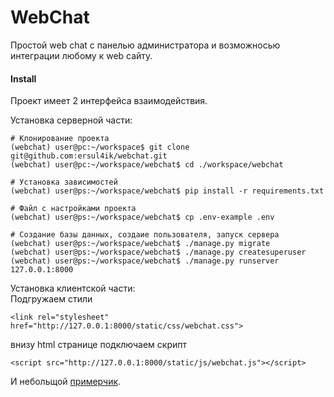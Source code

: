 # WebChat
Простой web chat с панелью администратора и возможносью интеграции любому к web сайту.

#### Install
Проект имеет 2 интерфейса взаимодействия.  

Установка серверной части:
```
# Клонирование проекта
(webchat) user@pc:~/workspace$ git clone git@github.com:ersul4ik/webchat.git
(webchat) user@pc:~/workspace/webchat$ cd ./workspace/webchat

# Установка зависимостей
(webchat) user@ps:~/workspace/webchat$ pip install -r requirements.txt 

# Файл с настройками проекта
(webchat) user@ps:~/workspace/webchat$ cp .env-example .env

# Создание базы данных, создаие пользователя, запуск сервера
(webchat) user@ps:~/workspace/webchat$ ./manage.py migrate
(webchat) user@ps:~/workspace/webchat$ ./manage.py createsuperuser
(webchat) user@ps:~/workspace/webchat$ ./manage.py runserver 127.0.0.1:8000
```

Установка клиентской части:  
Подгружаем стили
```
<link rel="stylesheet" href="http://127.0.0.1:8000/static/css/webchat.css">
```
внизу html странице подключаем скрипт
```
<script src="http://127.0.0.1:8000/static/js/webchat.js"></script>
```

И небольщой [примерчик](example.html).